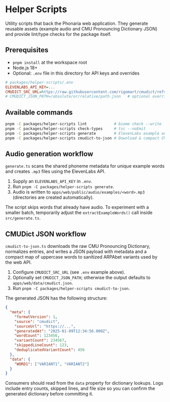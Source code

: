 # Helper Scripts

Utility scripts that back the Phonaria web application. They generate reusable assets (example audio and CMU Pronouncing Dictionary JSON) and provide lint/type checks for the package itself.

## Prerequisites

- `pnpm install` at the workspace root
- Node.js 18+
- Optional: `.env` file in this directory for API keys and overrides

```ini
# packages/helper-scripts/.env
ELEVENLABS_API_KEY=...
CMUDICT_SRC_URL=https://raw.githubusercontent.com/rigomart/cmudict/refs/heads/master/cmudict.dict
# CMUDICT_JSON_PATH=/absolute/or/relative/path.json   # optional override
```

## Available commands

```bash
pnpm -C packages/helper-scripts lint            # biome check --write
pnpm -C packages/helper-scripts check-types     # tsc --noEmit
pnpm -C packages/helper-scripts generate        # ElevenLabs example audio generation
pnpm -C packages/helper-scripts cmudict-to-json # Download & compact CMUDict into JSON
```

## Audio generation workflow

`generate.ts` scans the shared phoneme metadata for unique example words and creates `.mp3` files using the ElevenLabs API.

1. Supply an `ELEVENLABS_API_KEY` in `.env`.
2. Run `pnpm -C packages/helper-scripts generate`.
3. Audio is written to `apps/web/public/audio/examples/<word>.mp3` (directories are created automatically).

The script skips words that already have audio. To experiment with a smaller batch, temporarily adjust the `extractExampleWords()` call inside `src/generate.ts`.

## CMUDict JSON workflow

`cmudict-to-json.ts` downloads the raw CMU Pronouncing Dictionary, normalizes entries, and writes a JSON payload with metadata and a compact map of uppercase words to sanitized ARPAbet variants used by the web API.

1. Configure `CMUDICT_SRC_URL` (see `.env` example above).
2. Optionally set `CMUDICT_JSON_PATH`; otherwise the output defaults to `apps/web/data/cmudict.json`.
3. Run `pnpm -C packages/helper-scripts cmudict-to-json`.

The generated JSON has the following structure:
```json
{
  "meta": {
    "formatVersion": 1,
    "source": "cmudict",
    "sourceUrl": "https://...",
    "generatedAt": "2025-01-09T12:34:56.000Z",
    "wordCount": 123456,
    "variantCount": 234567,
    "skippedLineCount": 123,
    "deduplicatedVariantCount": 456
  },
  "data": {
    "WORD1": ["VARIANT1", "VARIANT2"]
  }
}
```

Consumers should read from the `data` property for dictionary lookups. Logs include entry counts, skipped lines, and file size so you can confirm the generated dictionary before committing it.
